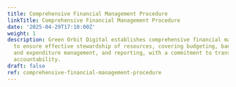 ```yaml
---
title: Comprehensive Financial Management Procedure
linkTitle: Comprehensive Financial Management Procedure
date: '2025-04-29T17:10:00Z'
weight: 1
description: Green Orbit Digital establishes comprehensive financial management procedures
  to ensure effective stewardship of resources, covering budgeting, banking, income
  and expenditure management, and reporting, with a commitment to transparency and
  accountability.
draft: false
ref: comprehensive-financial-management-procedure
---
```



